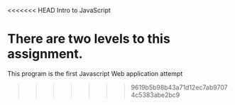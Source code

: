 <<<<<<< HEAD
Intro to JavaScript 

There are two levels to this assignment.
=======
This program is the first Javascript Web application attempt
>>>>>>> 9619b5b98b43a71d12ec7ab97074c5383abe2bc9
